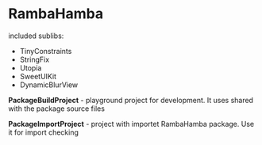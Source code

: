 # RambaHamba

included sublibs:

*  TinyConstraints
*  StringFix
*  Utopia
*  SweetUIKit
*  DynamicBlurView


**PackageBuildProject** - playground project for development. It uses shared with the package source files

**PackageImportProject** - project with importet RambaHamba package. Use it for import checking
